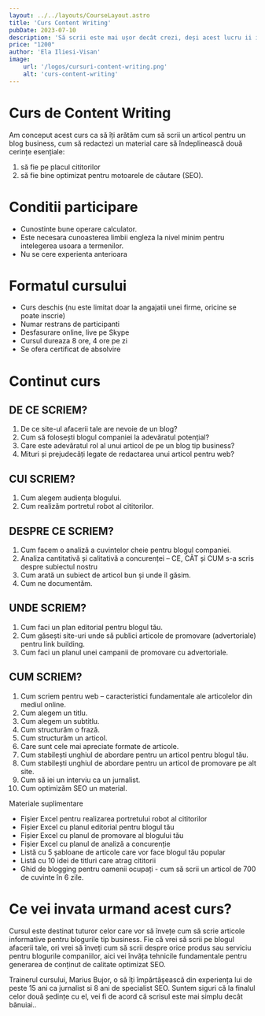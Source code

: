 ```yaml
---
layout: ../../layouts/CourseLayout.astro
title: 'Curs Content Writing'
pubDate: 2023-07-10
description: 'Să scrii este mai ușor decât crezi, deși acest lucru ii intimidează pe foarte mulți. Această afirmatie este 100% adevărată, însă cu o condiție: să știi cum gândește și care sunt pașii pe care orice content writer profesionist îi parcurge înainte și în timpul redactării unui articol.'
price: "1200"
author: 'Ela Iliesi-Visan'
image:
    url: '/logos/cursuri-content-writing.png'
    alt: 'curs-content-writing'
---
```


# Curs de Content Writing
Am conceput acest curs ca să îți arătăm cum să scrii un articol pentru un blog business, cum să redactezi un material care să îndeplinească două cerințe esențiale:

1. să fie pe placul cititorilor
2. să fie bine optimizat pentru motoarele de căutare (SEO).

# Conditii participare
- Cunostinte bune operare calculator.
- Este necesara cunoasterea limbii engleza la nivel minim pentru intelegerea usoara a termenilor.
- Nu se cere experienta anterioara 

# Formatul cursului
- Curs deschis (nu este limitat doar la angajatii unei firme, oricine se poate inscrie)
- Numar restrans de participanti
- Desfasurare online, live pe Skype
- Cursul dureaza 8 ore, 4 ore pe zi
- Se ofera certificat de absolvire

# Continut curs

##  DE CE SCRIEM?

1. De ce site-ul afacerii tale are nevoie de un blog?
2. Cum să folosești blogul companiei la adevăratul potențial?
3. Care este adevăratul rol al unui articol de pe un blog tip business?
4. Mituri și prejudecăți legate de redactarea unui articol pentru web?

## CUI SCRIEM?

1. Cum alegem audiența blogului.
2. Cum realizăm portretul robot al cititorilor.

## DESPRE CE SCRIEM?

1. Cum facem o analiză a cuvintelor cheie pentru blogul companiei.
2. Analiza cantitativă și calitativă a concurenței – CE, CÂT și CUM s-a scris despre subiectul nostru
3. Cum arată un subiect de articol bun și unde îl găsim.
4. Cum ne documentăm.

## UNDE SCRIEM?

1. Cum faci un plan editorial pentru blogul tău.
2. Cum găsești site-uri unde să publici articole de promovare (advertoriale) pentru link building.
3. Cum faci un planul unei campanii de promovare cu advertoriale.

## CUM SCRIEM?

1. Cum scriem pentru web – caracteristici fundamentale ale articolelor din mediul online.
2. Cum alegem un titlu.
3. Cum alegem un subtitlu.
4. Cum structurăm o frază.
5. Cum structurăm un articol.
6. Care sunt cele mai apreciate formate de articole.
7. Cum stabilești unghiul de abordare pentru un articol pentru blogul tău.
8. Cum stabilești unghiul de abordare pentru un articol de promovare pe alt site.
9. Cum să iei un interviu ca un jurnalist.
10. Cum optimizăm SEO un material. 

Materiale suplimentare
- Fișier Excel pentru realizarea portretului robot al cititorilor
- Fișier Excel cu planul editorial pentru blogul tău
- Fișier Excel cu planul de promovare al blogului tău
- Fișier Excel cu planul de analiză a concurenție
- Listă cu 5 șabloane de articole care vor face blogul tău popular
- Listă cu 10 idei de titluri care atrag cititorii
- Ghid de blogging pentru oamenii ocupați - cum să scrii un articol de 700 de cuvinte în 6 zile.


# Ce vei invata urmand acest curs?

Cursul este destinat tuturor celor care vor să învețe cum să scrie articole informative pentru blogurile tip business. Fie că vrei să scrii pe blogul afacerii tale, ori vrei să înveți cum să scrii despre orice produs sau serviciu pentru blogurile companiilor, aici vei învăța tehnicile fundamentale pentru generarea de conținut de calitate optimizat SEO.

Trainerul cursului, Marius Bujor, o să îți împărtășească din experiența lui de peste 15 ani ca jurnalist si 8 ani de specialist SEO. Suntem siguri că la finalul celor două ședințe cu el, vei fi de acord că scrisul este mai simplu decât bănuiai..